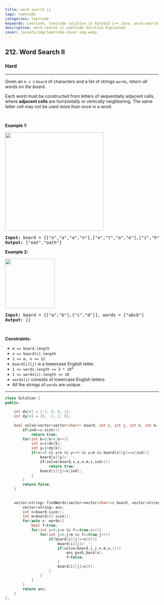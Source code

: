 ```yaml
---
title: word search ii
tags: leetcode
categories: leetcode
keywords: LeetCode, leetcode solution in Python3 C++ Java, word-search-ii solution
description: word search ii LeetCode Solution Explained
cover: /assets/img/leetcode-cover-img.webp
---
```





<h2>212. Word Search II</h2><h3>Hard</h3><hr><div><p>Given an <code>m x n</code> <code>board</code>&nbsp;of characters and a list of strings <code>words</code>, return <em>all words on the board</em>.</p>

<p>Each word must be constructed from letters of sequentially adjacent cells, where <strong>adjacent cells</strong> are horizontally or vertically neighboring. The same letter cell may not be used more than once in a word.</p>

<p>&nbsp;</p>
<p><strong>Example 1:</strong></p>
<img alt="" src="https://assets.leetcode.com/uploads/2020/11/07/search1.jpg" style="width: 322px; height: 322px;">
<pre><strong>Input:</strong> board = [["o","a","a","n"],["e","t","a","e"],["i","h","k","r"],["i","f","l","v"]], words = ["oath","pea","eat","rain"]
<strong>Output:</strong> ["eat","oath"]
</pre>

<p><strong>Example 2:</strong></p>
<img alt="" src="https://assets.leetcode.com/uploads/2020/11/07/search2.jpg" style="width: 162px; height: 162px;">
<pre><strong>Input:</strong> board = [["a","b"],["c","d"]], words = ["abcb"]
<strong>Output:</strong> []
</pre>

<p>&nbsp;</p>
<p><strong>Constraints:</strong></p>

<ul>
	<li><code>m == board.length</code></li>
	<li><code>n == board[i].length</code></li>
	<li><code>1 &lt;= m, n &lt;= 12</code></li>
	<li><code>board[i][j]</code> is a lowercase English letter.</li>
	<li><code>1 &lt;= words.length &lt;= 3 * 10<sup>4</sup></code></li>
	<li><code>1 &lt;= words[i].length &lt;= 10</code></li>
	<li><code>words[i]</code> consists of lowercase English letters.</li>
	<li>All the strings of <code>words</code> are unique.</li>
</ul>
</div>

---




```cpp
class Solution {
public:
    
    int dx[4] = {-1, 0, 0, 1};
    int dy[4] = {0, -1, 1, 0};
    
    bool solve(vector<vector<char>> board, int i, int j, int n, int m, string s, int ind){
        if(ind==s.size())
            return true;
        for(int k=0;k<4;k++){
            int x=i+dx[k];
            int y=j+dy[k];
            if(x>=0 && x<n && y>=0 && y<m && board[x][y]==s[ind]){
                board[x][y]='_';
                if(solve(board,x,y,n,m,s,ind+1))
                    return true;
                board[i][j]=s[ind];
            }
        }
        return false;
    }
    
    
    vector<string> findWords(vector<vector<char>>& board, vector<string>& words) {
        vector<string> ans;
        int n=board.size();
        int m=board[0].size();
        for(auto x: words){
            bool f=true;
            for(int i=0;i<n && f==true;i++){
                for(int j=0;j<m && f==true;j++){
                    if(board[i][j]==x[0]){
                        board[i][j]='_';
                        if(solve(board,i,j,n,m,x,1)){
                            ans.push_back(x);
                            f=false;
                        }
                        board[i][j]=x[0];
                    }
                }
            }
        }
        return ans;
    }
};
```
